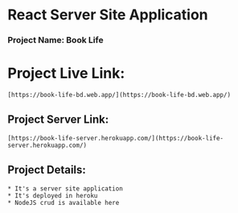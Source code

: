 # React Server Site Application

### Project Name:  Book Life

# Project Live Link:

    [https://book-life-bd.web.app/](https://book-life-bd.web.app/)

## Project Server Link:

    [https://book-life-server.herokuapp.com/](https://book-life-server.herokuapp.com/)

## Project Details:
    * It's a server site application
    * It's deployed in heroku
    * NodeJS crud is available here